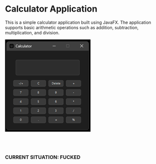 # Calculator Application

This is a simple calculator application built using JavaFX. The application supports basic arithmetic operations such as addition, subtraction, multiplication, and division.



![Calculator Image](src/main/resources/image/Calculator.png)

<br>
<br>

### CURRENT SITUATION: FUCKED
